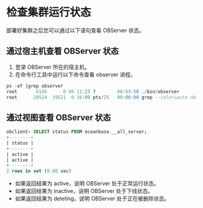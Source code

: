 # 检查集群运行状态

部署好集群之后您可以通过以下语句查看 OBServer 状态。
<a name="qJTU1"></a>

## 通过宿主机查看 OBServer 状态

1. 登录 OBServer 所在的宿主机。
1. 在命令行工具中运行以下命令查看 observer 进程。

```sql
ps -ef |grep observer
root       6136      0 99 11:23 ?        08:53:50 ./bin/observer
root      20514  19521  0 16:09 pts/25   00:00:00 grep --color=auto observer
```

<a name="tqh5U"></a>

## 通过视图查看 OBServer 状态

```sql
obclient> SELECT status FROM oceanbase.__all_server;
+--------+
| status |
+--------+
| active |
| active |
+--------+
2 rows in set (0.00 sec)
```

- 如果返回结果为 active，说明 OBServer 处于正常运行状态。
- 如果返回结果为 inactive，说明 OBServer 处于下线状态。
- 如果返回结果为 deleting，说明 OBServer 处于正在被删除状态。
